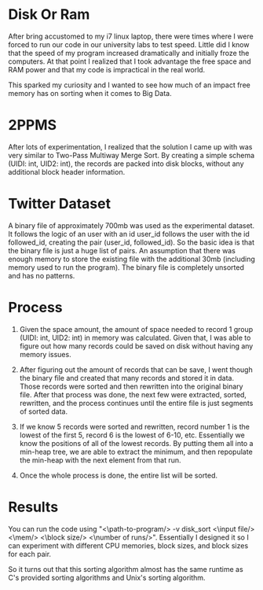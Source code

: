 # Disk Or Ram

After bring accustomed to my i7 linux laptop, there were times where I were forced to run our code in our university labs to test speed. Little did I know that the speed of my program increased dramatically and initially froze the computers. At that point I realized that I took advantage the free space and RAM power and that my code is impractical in the real world. 
 
This sparked my curiosity and I wanted to see how much of an impact free memory has on sorting when it comes to Big Data. 


# 2PPMS

After lots of experimentation, I realized that the solution I came up with was very similar to Two-Pass Multiway Merge Sort. By creating a simple schema (UIDI: int, UID2: int), the records are packed into disk blocks, without any additional block header information.

# Twitter Dataset

A binary file of approximately 700mb was used as the experimental dataset. It follows the logic of an user with an id user_id follows the user with the id followed_id, creating the pair (user_id, followed_id). So the basic idea is that the binary file is just a huge list of pairs. An assumption that there was enough memory to store the existing file with the  additional 30mb (including memory used to run the program). The binary file is completely unsorted and has no patterns. 


# Process
1) Given the space amount, the amount of space needed to record 1 group (UIDI: int, UID2: int) in memory was calculated. Given that, I was able to figure out how many records could be saved on disk without having any memory issues. 

2) After figuring out the amount of records that can be save, I went though the binary file and created that many records and stored it in data. Those records were sorted and then rewritten into the original binary file. After that process was done, the next few were extracted, sorted, rewritten,  and the process continues until the entire file is just segments of sorted data.

3) If we know 5 records were sorted and rewritten, record number 1 is the lowest of the first 5, record 6 is the lowest of 6-10, etc. Essentially we know the positions of all of the lowest records. By putting them all into a min-heap tree, we are able to extract the minimum, and then repopulate the min-heap with the next element from that run. 

4) Once the whole process is done, the entire list will be sorted. 


# Results

You can run the code using "<\path-to-program/> -v disk_sort <\input file/> <\mem/> <\block size/> <\number of runs/>". Essentially I designed it so I can experiment with different CPU memories, block sizes, and block sizes for each pair. 

So it turns out that this sorting algorithm almost has the same runtime as C's provided sorting algorithms and Unix's sorting algorithm. 
